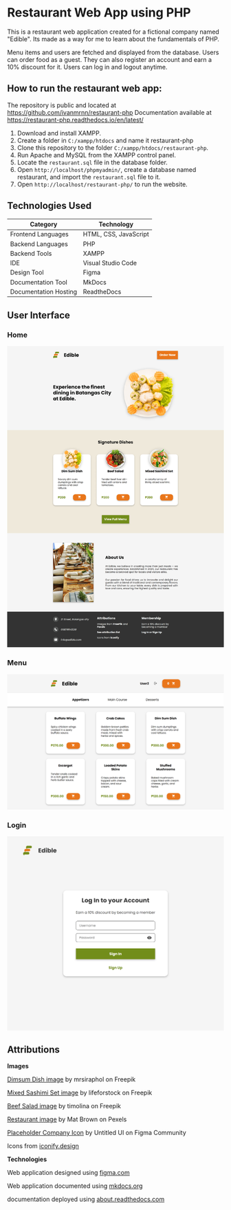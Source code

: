 # Restaurant Web App using PHP

This is a restaurant web application created for a fictional company named "Edible". Its made as a way for me to learn about the fundamentals of PHP. 

Menu items and users are fetched and displayed from the database. Users can order food as a guest. They can also register an account and earn a 10% discount for it. Users can log in and logout anytime. 

## How to run the restaurant web app:

The repository is public and located at <a href="https://github.com/ivanmrnn/restaurant-php" target="_blank" rel="noopener noreferrer">https://github.com/ivanmrnn/restaurant-php</a>
Documentation available at <a href="https://restaurant-php.readthedocs.io/en/latest/" target="_blank" rel="noopener noreferrer">https://restaurant-php.readthedocs.io/en/latest/</a>

1. Download and install XAMPP.
2. Create a folder in `C:/xampp/htdocs` and name it restaurant-php
3. Clone this repository to the folder `C:/xampp/htdocs/restaurant-php`.
4. Run Apache and MySQL from the XAMPP control panel.
5. Locate the `restaurant.sql` file in the database folder.
6. Open `http://localhost/phpmyadmin/`, create a database named restaurant, and import the `restaurant.sql` file to it.
7. Open `http://localhost/restaurant-php/` to run the website.

## Technologies Used

| **Category**                | **Technology**          |
|-----------------------------|-------------------------|
| Frontend Languages          | HTML, CSS, JavaScript   |
| Backend Languages           | PHP                     |
| Backend Tools               | XAMPP                   |
| IDE                         | Visual Studio Code      |
| Design Tool                 | Figma                   |
| Documentation Tool          | MkDocs                  |
| Documentation Hosting       | ReadtheDocs             |

## User Interface

### Home
![Home Page](docs/images/home-page.png)

### Menu
![Menu Page](docs/images/menu-page.png)

### Login
![Login Page](docs/images/login-page-login.png)

## Attributions

**Images**

<a href="https://www.freepik.com/free-photo/dim-sum_1123462.htm#query=food%20transparent&position=25&from_view=keyword&track=ais_user&uuid=b0d9d9ee-f0d8-4305-be2e-3d1101b4d92b" target="_blank" rel="noopener noreferrer">Dimsum Dish image</a> by mrsiraphol on Freepik

<a href="https://www.freepik.com/free-photo/mixed-sashimi-set_3521483.htm#from_view=detail_alsolike" target="_blank" rel="noopener noreferrer">Mixed Sashimi Set image</a> by lifeforstock on Freepik


<a href="https://www.freepik.com/free-photo/roasted-grilled-beef-liver-with-onion-tomatoes-salad_6932571.htm#fromView=search&page=1&position=29&uuid=e8e04e4a-10e0-426e-b67d-66dcf8afbb39" target="_blank" rel="noopener noreferrer">Beef Salad image</a> by timolina on Freepik

<a href="https://www.pexels.com/photo/close-up-photo-of-dinnerware-set-on-top-of-table-with-glass-cups-1395967/" target="_blank" rel="noopener noreferrer">Restaurant image</a> by Mat Brown on Pexels

<a href="https://www.figma.com/community/file/1159710650809705970/placeholder-company-logos-ui-kit-untitled-ui" target="_blank" rel="noopener noreferrer">Placeholder Company Icon</a> by Untitled UI on Figma Community

Icons from <a href="https://iconify.design/" target="_blank" rel="noopener noreferrer">iconify.design</a> 

**Technologies**

Web application designed using <a href="https://figma.com/" target="_blank" rel="noopener noreferrer">figma.com</a>

Web application documented using <a href="https://www.mkdocs.org/" target="_blank" rel="noopener noreferrer">mkdocs.org</a>

documentation deployed using <a href="https://about.readthedocs.com/" target="_blank" rel="noopener noreferrer">about.readthedocs.com</a>

